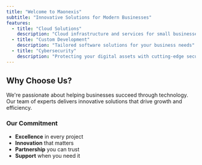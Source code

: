 ```yaml
---
title: "Welcome to Maonexis"
subtitle: "Innovative Solutions for Modern Businesses"
features:
  - title: "Cloud Solutions"
    description: "Cloud infrastructure and services for small businesses"
  - title: "Custom Development"
    description: "Tailored software solutions for your business needs"
  - title: "Cybersecurity"
    description: "Protecting your digital assets with cutting-edge security"
---
```

## Why Choose Us?

We're passionate about helping businesses succeed through technology. Our team of experts delivers innovative solutions that drive growth and efficiency.

### Our Commitment

- **Excellence** in every project
- **Innovation** that matters
- **Partnership** you can trust
- **Support** when you need it
